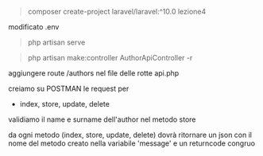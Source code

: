 >composer create-project laravel/laravel:^10.0 lezione4

modificato .env

>php artisan serve

>php artisan make:controller AuthorApiController -r

aggiungere route /authors nel file delle rotte api.php

creiamo su POSTMAN le request per
- index, store, update, delete

validiamo il name e surname dell'author nel metodo store

da ogni metodo (index, store, update, delete) dovrà ritornare un json con il nome del metodo creato nella variabile 'message' e un returncode congruo


